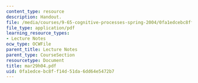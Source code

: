 ```yaml
---
content_type: resource
description: Handout.
file: /media/courses/9-65-cognitive-processes-spring-2004/0fa1edcebc8ff14d51da6dd64e5472b7_mar29h04.pdf
file_type: application/pdf
learning_resource_types:
- Lecture Notes
ocw_type: OCWFile
parent_title: Lecture Notes
parent_type: CourseSection
resourcetype: Document
title: mar29h04.pdf
uid: 0fa1edce-bc8f-f14d-51da-6dd64e5472b7
---
```

